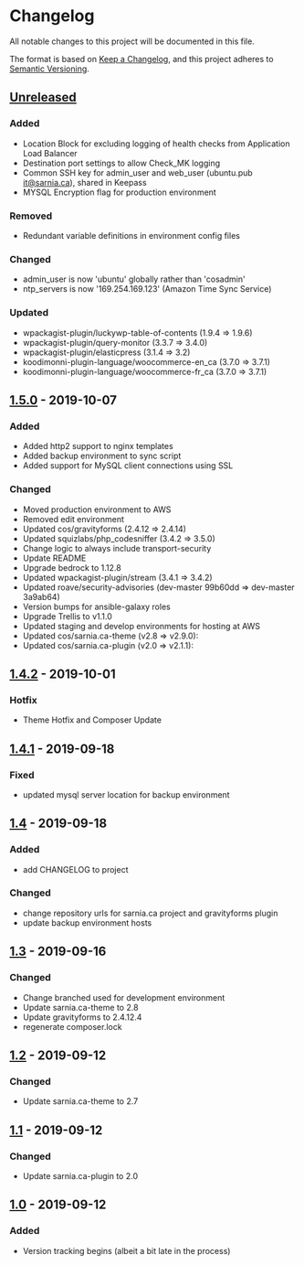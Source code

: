 # Changelog
All notable changes to this project will be documented in this file.

The format is based on [Keep a Changelog](https://keepachangelog.com/en/1.0.0/),
and this project adheres to [Semantic Versioning](https://semver.org/spec/v2.0.0.html).


## [Unreleased]
### Added
- Location Block for excluding logging of health checks from Application Load Balancer
- Destination port settings to allow Check_MK logging
- Common SSH key for admin_user and web_user (ubuntu.pub it@sarnia.ca), shared in Keepass
- MYSQL Encryption flag for production environment

### Removed
- Redundant variable definitions in environment config files

### Changed
- admin_user is now 'ubuntu' globally rather than 'cosadmin'
- ntp_servers is now '169.254.169.123' (Amazon Time Sync Service)

### Updated
- wpackagist-plugin/luckywp-table-of-contents (1.9.4 => 1.9.6)
- wpackagist-plugin/query-monitor (3.3.7 => 3.4.0)
- wpackagist-plugin/elasticpress (3.1.4 => 3.2)
- koodimonni-plugin-language/woocommerce-en_ca (3.7.0 => 3.7.1)
- koodimonni-plugin-language/woocommerce-fr_ca (3.7.0 => 3.7.1)

## [1.5.0] - 2019-10-07
### Added
- Added http2 support to nginx templates
- Added backup environment to sync script
- Added support for MySQL client connections using SSL

### Changed
- Moved production environment to AWS
- Removed edit environment
- Updated cos/gravityforms (2.4.12 => 2.4.14)
- Updated squizlabs/php_codesniffer (3.4.2 => 3.5.0)
- Change logic to always include transport-security
- Update README
- Upgrade bedrock to 1.12.8
- Updated wpackagist-plugin/stream (3.4.1 => 3.4.2)  
- Updated roave/security-advisories (dev-master 99b60dd => dev-master 3a9ab64)
- Version bumps for ansible-galaxy roles
- Upgrade Trellis to v1.1.0
- Updated staging and develop environments for hosting at AWS
- Updated cos/sarnia.ca-theme (v2.8 => v2.9.0):
- Updated cos/sarnia.ca-plugin (v2.0 => v2.1.1): 

## [1.4.2] - 2019-10-01
### Hotfix
- Theme Hotfix and Composer Update

## [1.4.1] - 2019-09-18
### Fixed
- updated mysql server location for backup environment

## [1.4] - 2019-09-18
### Added
- add CHANGELOG to project

### Changed
- change repository urls for sarnia.ca project and gravityforms plugin
- update backup environment hosts

## [1.3] - 2019-09-16
### Changed
- Change branched used for development environment
- Update sarnia.ca-theme to 2.8
- Update gravityforms to 2.4.12.4
- regenerate composer.lock

## [1.2] - 2019-09-12
### Changed
- Update sarnia.ca-theme to 2.7

## [1.1] - 2019-09-12
### Changed
- Update sarnia.ca-plugin to 2.0

## [1.0] - 2019-09-12
### Added
- Version tracking begins (albeit a bit late in the process)

[Unreleased]: https://cos-gitlab-prod/sarnia-website/sarnia.ca/compare/v1.5.0...develop
[1.5.0]: https://cos-gitlab-prod/sarnia-website/sarnia.ca/compare/v1.4.2...v1.5.0
[1.4.2]: https://cos-gitlab-prod/sarnia-website/sarnia.ca/compare/v1.4.1...v1.4.2
[1.4.1]: https://cos-gitlab-prod/sarnia-website/sarnia.ca/compare/v1.4...v1.4.1
[1.4]: https://cos-gitlab-prod/sarnia-website/sarnia.ca/compare/v1.3...v1.4
[1.3]: https://cos-gitlab-prod/sarnia-website/sarnia.ca/compare/v1.2...v1.3
[1.2]: https://cos-gitlab-prod/sarnia-website/sarnia.ca/compare/v1.1...v1.2
[1.1]: https://cos-gitlab-prod/sarnia-website/sarnia.ca/compare/v1.0...v1.1
[1.0]: https://cos-gitlab-prod/sarnia-website/sarnia.ca/-/tags/v1.0
